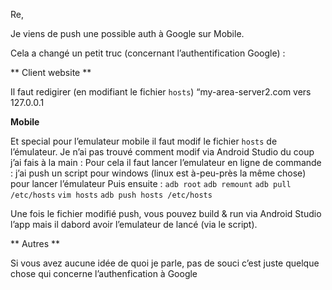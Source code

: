 Re,

Je viens de push une possible auth à Google sur Mobile.

Cela a changé un petit truc (concernant l’authentification Google) :

** Client website **

Il faut redigirer (en modifiant le fichier `hosts`) “my-area-server2.com vers 127.0.0.1

**Mobile**

Et special pour l’emulateur mobile il faut modif le fichier `hosts` de l’émulateur.
Je n’ai pas trouvé comment modif via Android Studio du coup j’ai fais à la main :
Pour cela il faut lancer l’emulateur en ligne de commande : j’ai push un script pour windows (linux est à-peu-près la même chose) pour lancer l’émulateur
Puis ensuite :
`adb root`
`adb remount`
`adb pull /etc/hosts`
`vim hosts`
`adb push hosts /etc/hosts`

Une fois le fichier modifié push, vous pouvez build & run via Android Studio l’app mais il dabord avoir l’emulateur de lancé (via le script).
 

** Autres ** 

Si vous avez aucune idée de quoi je parle, pas de souci c’est juste quelque chose qui concerne l’authenfication à Google

